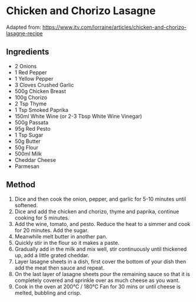 # Chicken and Chorizo Lasagne

Adapted from: https://www.itv.com/lorraine/articles/chicken-and-chorizo-lasagne-recipe

## Ingredients

- 2 Onions
- 1 Red Pepper
- 1 Yellow Pepper
- 3 Cloves Crushed Garlic
- 500g Chicken Breast
- 100g Chorizo
- 2 Tsp Thyme
- 1 Tsp Smoked Paprika
- 150ml White Wine (or 2-3 Tbsp White Wine Vinegar)
- 500g Passata
- 95g Red Pesto
- 1 Tsp Sugar
- 50g Butter
- 50g Flour
- 500ml Milk
- Cheddar Cheese
- Parmesan

## Method

1. Dice and then cook the onion, pepper, and garlic for 5-10 minutes until softened.
2. Dice and add the chicken and chorizo, thyme and paprika, continue cooking for 5 minutes.
3. Add the wine, tomato, and pesto. Reduce the heat to a simmer and cook for 20 minutes. Add the sugar.
4. Meanwhile melt butter in another pan.
5. Quickly stir in the flour so it makes a paste.
6. Gradually add in the milk and mix well, stir continuously until thickened up, add a little grated cheddar.
7. Layer lasagne sheets in a dish, first cover the bottom of your dish then add the meat then sauce and repeat. 
8. On the last layer of lasagne sheets pour the remaining sauce so that it is completely covered and sprinkle over as much cheese as you want. 
9. Cook in the oven at 200°C / 180°C Fan for 30 mins or until cheese is melted, bubbling and crisp.
